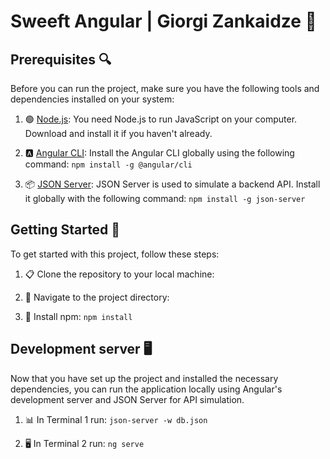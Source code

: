 # Sweeft Angular | Giorgi Zankaidze 🎉

## Prerequisites 🔍
Before you can run the project, make sure you have the following tools and dependencies installed on your system:

1. 🟢 [Node.js](https://nodejs.org/): You need Node.js to run JavaScript on your computer. Download and install it if you haven't already. 

2. 🅰️ [Angular CLI](https://angular.io/cli): Install the Angular CLI globally using the following command: `npm install -g @angular/cli`

3. 📦 [JSON Server](https://github.com/typicode/json-server): JSON Server is used to simulate a backend API. Install it globally with the following command: `npm install -g json-server` 

## Getting Started 🚀

To get started with this project, follow these steps:

1. 📋 Clone the repository to your local machine:


2. 🧭 Navigate to the project directory:


3. 🔧 Install npm: `npm install` 



## Development server 🖥️

Now that you have set up the project and installed the necessary dependencies, you can run the application locally using Angular's development server and JSON Server for API simulation.

1. 📊 In Terminal 1 run: `json-server -w db.json` 

2. 🖥️ In Terminal 2 run:  `ng serve`
